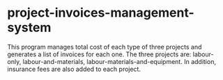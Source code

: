# project-invoices-management-system
This program manages total cost of each type of three projects and generates a list of invoices for each one. The three projects are: labour-only, labour-and-materials, labour-materials-and-equipment. In addition, insurance fees are also added to each project.
